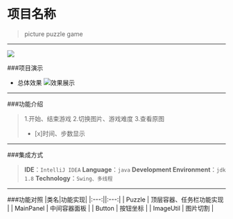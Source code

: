 # 项目名称
> picture puzzle game
---
![](https://img.shields.io/github/followers/Wuyiz?style=social)

###项目演示
- 总体效果
![效果展示](https://github.com/Wuyiz/img/效果展示.jpg)
---
###功能介绍
> 1.开始、结束游戏
> 2.切换图片、游戏难度
> 3.查看原图
> - [x]时间、步数显示
---
###集成方式
> **IDE**：`IntelliJ IDEA`
> **Language**：`java`
> **Development Environment**：`jdk 1.8`
> **Technology**：`Swing、多线程`
---
###功能对照
|类名|功能实现|
|:---:||:---:|
| Puzzle | 顶层容器、任务栏功能实现 |
| MainPanel | 中间容器面板 |
| Button | 按钮坐标 |
| ImageUtil | 图片切割 |

